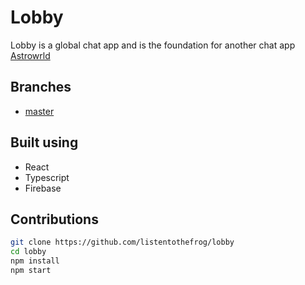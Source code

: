 # Lobby
 
Lobby is a global chat app and is the foundation for another chat app [Astrowrld](https://github.com/listentothefrog/astrowrld)

## Branches 

- [master](https://github.com/listentothefrog/lobby) 

## Built using 

- React
- Typescript
- Firebase

## Contributions 

```bash
git clone https://github.com/listentothefrog/lobby
cd lobby
npm install 
npm start
```
